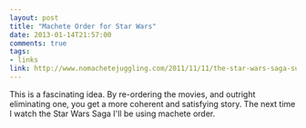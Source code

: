 ```yaml
---
layout: post
title: "Machete Order for Star Wars"
date: 2013-01-14T21:57:00
comments: true
tags:
- links
link: http://www.nomachetejuggling.com/2011/11/11/the-star-wars-saga-suggested-viewing-order 
---
```

This is a fascinating idea. By re-ordering the movies, and outright eliminating one, you get a more coherent and satisfying story. The next time I watch the Star Wars Saga I'll be using machete order.
